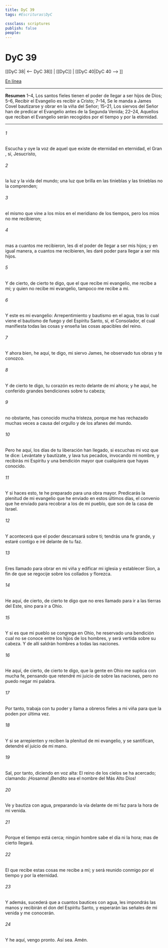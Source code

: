 ```yaml
---
title: DyC 39
tags: #Escrituras\DyC

cssclass: scriptures
publish: false
people:
---
```


# DyC 39
[[DyC 38| <-- DyC 38]] | [[DyC]] | [[DyC 40|DyC 40 --> ]]

[En línea](https://churchofjesuschrist.org/study/scriptures/dc-testament/dc/39?lang=spa)

---
__Resumen__
1–4, Los santos fieles tienen el poder de llegar a ser hijos de Dios; 5–6, Recibir el Evangelio es recibir a Cristo; 7–14, Se le manda a James Covel bautizarse y obrar en la viña del Señor; 15–21, Los siervos del Señor han de predicar el Evangelio antes de la Segunda Venida; 22–24, Aquellos que reciban el Evangelio serán recogidos por el tiempo y por la eternidad.

---
###### 1 
Escucha y oye la voz de aquel que existe de eternidad en eternidad, el Gran , sí, Jesucristo,

###### 2 
la luz y la vida del mundo; una luz que brilla en las tinieblas y las tinieblas no la comprenden;

###### 3 
el mismo que vine a los míos en el meridiano de los tiempos, pero los míos no me recibieron;

###### 4 
mas a cuantos me recibieron, les di el poder de llegar a ser mis hijos; y en igual manera, a cuantos me recibieren, les daré poder para llegar a ser mis hijos.

###### 5 
Y de cierto, de cierto te digo, que el que recibe mi evangelio, me recibe a mí; y quien no recibe mi evangelio, tampoco me recibe a mí.

###### 6 
Y este es mi evangelio: Arrepentimiento y bautismo en el agua, tras lo cual viene el bautismo de fuego y del Espíritu Santo, sí, el Consolador, el cual manifiesta todas las cosas y enseña las cosas apacibles del reino.

###### 7 
Y ahora bien, he aquí, te digo, mi siervo James, he observado tus obras y te conozco.

###### 8 
Y de cierto te digo, tu corazón es recto delante de mí ahora; y he aquí, he conferido grandes bendiciones sobre tu cabeza;

###### 9 
no obstante, has conocido mucha tristeza, porque me has rechazado muchas veces a causa del orgullo y de los afanes del mundo.

###### 10 
Pero he aquí, los días de tu liberación han llegado, si escuchas mi voz que te dice: Levántate y bautízate, y lava tus pecados, invocando mi nombre, y recibirás mi Espíritu y una bendición mayor que cualquiera que hayas conocido.

###### 11 
Y si haces esto, te he preparado para una obra mayor. Predicarás la plenitud de mi evangelio que he enviado en estos últimos días, el convenio que he enviado para recobrar a los de mi pueblo, que son de la casa de Israel.

###### 12 
Y acontecerá que el poder descansará sobre ti; tendrás una fe grande, y estaré contigo e iré delante de tu faz.

###### 13 
Eres llamado para obrar en mi viña y edificar mi iglesia y establecer Sion, a fin de que se regocije sobre los collados y florezca.

###### 14 
He aquí, de cierto, de cierto te digo que no eres llamado para ir a las tierras del Este, sino para ir a Ohio.

###### 15 
Y si es que mi pueblo se congrega en Ohio, he reservado una bendición cual no se conoce entre los hijos de los hombres, y será vertida sobre su cabeza. Y de allí saldrán hombres a todas las naciones.

###### 16 
He aquí, de cierto, de cierto te digo, que la gente en Ohio me suplica con mucha fe, pensando que retendré mi juicio de sobre las naciones, pero no puedo negar mi palabra.

###### 17 
Por tanto, trabaja con tu poder y llama a obreros fieles a mi viña para que la poden por última vez.

###### 18 
Y si se arrepienten y reciben la plenitud de mi evangelio, y se santifican, detendré el juicio de mi mano.

###### 19 
Sal, por tanto, diciendo en voz alta: El reino de los cielos se ha acercado; clamando: ¡Hosanna! ¡Bendito sea el nombre del Más Alto Dios!

###### 20 
Ve y bautiza con agua, preparando la vía delante de mi faz para la hora de mi venida.

###### 21 
Porque el tiempo está cerca; ningún hombre sabe el día ni la hora; mas de cierto llegará.

###### 22 
El que recibe estas cosas me recibe a mí; y será reunido conmigo por el tiempo y por la eternidad.

###### 23 
Y además, sucederá que a cuantos bautices con agua, les impondrás las manos y recibirán el don del Espíritu Santo, y esperarán las señales de mi venida y me conocerán.

###### 24 
Y he aquí, vengo pronto. Así sea. Amén.

